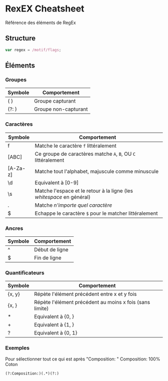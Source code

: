 # RexEX Cheatsheet

Référence des éléments de RegEx



## Structure

```js
var regex = /motif/flags;
```



## Éléments

### Groupes

| Symbole | Comportement         |
| ------- | -------------------- |
| (  )    | Groupe capturant     |
| (?:  )  | Groupe non-capturant |



### Caractères

| Symbole  | Comportement                                                 |
| -------- | ------------------------------------------------------------ |
| f        | Matche le caractère `f` littéralement                        |
| [ABC]    | Ce groupe de caractères matche `A`, `B`, OU `C` littéralement |
| [A-Za-z] | Matche tout l'alphabet, majuscule comme minuscule            |
| \d       | Equivalent à [0-9]                                           |
| \s       | Matche l'espace et le retour à la ligne (les *whitespace* en général) |
| .        | Matche *n'importe quel caractère*                            |
| \$       | Echappe le caractère `$` pour le matcher littéralement       |



### Ancres

| Symbole | Comportement   |
| ------- | -------------- |
| ^       | Début de ligne |
| $       | Fin de ligne   |





### Quantificateurs

| Symbole | Comportement                                             |
| ------- | -------------------------------------------------------- |
| {x, y}  | Répète l'élément précédent entre x et y fois             |
| {x, }   | Répète l'élément précédent au moins x fois (sans limite) |
| *       | Equivalent à {0, }                                       |
| +       | Equivalent à {1, }                                       |
| ?       | Equivalent à {0, 1}                                      |



### Exemples

Pour sélectionner tout ce qui est après "Composition: "
Composition: 100% Coton

```
(?:Composition:)(.*)(?:)
```



